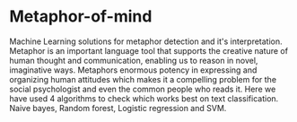 # Metaphor-of-mind
Machine Learning solutions for metaphor detection and it's interpretation.  
Metaphor is an important language tool that supports the creative nature of 
human thought and communication, enabling us to reason in novel, imaginative ways.
Metaphors enormous potency in expressing and organizing human attitudes which makes it a compelling problem for the social psychologist and even the common people who reads it.
Here we have used 4 algorithms to check which works best on text classification. Naive bayes, Random forest, Logistic regression and SVM. 
